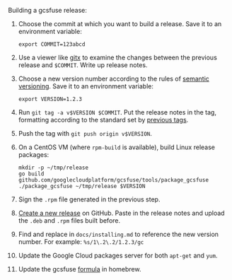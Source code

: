 Building a gcsfuse release:

1.  Choose the commit at which you want to build a release. Save it to an
    environment variable:

        export COMMIT=123abcd

2.  Use a viewer like [gitx](http://rowanj.github.io/gitx/) to examine the
    changes between the previous release and `$COMMIT`. Write up release notes.

3.  Choose a new version number according to the rules of [semantic
    versioning][semver]. Save it to an environment variable:

        export VERSION=1.2.3

4.  Run `git tag -a v$VERSION $COMMIT`. Put the release notes in the tag,
    formatting according to the standard set by [previous tags][tags].

5.  Push the tag with `git push origin v$VERSION`.

6.  On a CentOS VM (where `rpm-build` is available), build Linux release
    packages:

        mkdir -p ~/tmp/release
        go build github.com/googlecloudplatform/gcsfuse/tools/package_gcsfuse
        ./package_gcsfuse ~/tmp/release $VERSION

7.  Sign the `.rpm` file generated in the previous step.

8.  [Create a new release][new-release] on GitHub. Paste in the release notes
    and upload the `.deb` and `.rpm` files built before.

9.  Find and replace in `docs/installing.md` to reference the new version
    number. For example: `%s/1\.2\.2/1.2.3/gc`

10. Update the Google Cloud packages server for both `apt-get` and `yum`.

11. Update the gcsfuse [formula][] in homebrew.

[semver]: http://semver.org/
[tags]: https://github.com/GoogleCloudPlatform/gcsfuse/tags
[new-release]: https://github.com/GoogleCloudPlatform/gcsfuse/releases/new
[formula]: https://github.com/Homebrew/homebrew-fuse/blob/master/Formula/gcsfuse.rb
